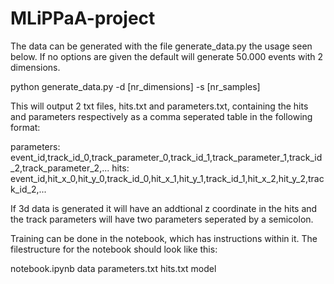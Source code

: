 # MLiPPaA-project
The data can be generated with the file generate_data.py the usage seen below. If no options are given the default will generate 50.000 events with 2 dimensions. 

python generate_data.py -d [nr_dimensions] -s [nr_samples] 

This will output 2 txt files, hits.txt and parameters.txt, containing the hits and parameters respectively as a comma seperated table in the following format:

parameters: event_id,track_id_0,track_parameter_0,track_id_1,track_parameter_1,track_id_2,track_parameter_2,...
hits: event_id,hit_x_0,hit_y_0,track_id_0,hit_x_1,hit_y_1,track_id_1,hit_x_2,hit_y_2,track_id_2,...

If 3d data is generated it will have an addtional z coordinate in the hits and the track parameters will have two parameters seperated by a semicolon.

Training can be done in the notebook, which has instructions within it. The filestructure for the notebook should look like this:

notebook.ipynb
data
  parameters.txt
  hits.txt
model
